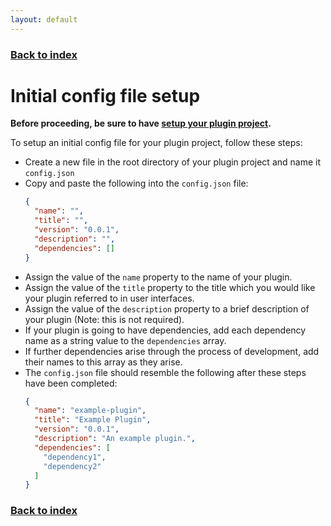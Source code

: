 ```yaml
---
layout: default
---
```


### [Back to index](./index.html)

# Initial config file setup

**Before proceeding, be sure to have [setup your plugin project](./plugin_project_setup.html).**

To setup an initial config file for your plugin project, follow these steps:
- Create a new file in the root directory of your plugin project and name it `config.json`
- Copy and paste the following into the `config.json` file:
    ```json
    {
      "name": "",
      "title": "",
      "version": "0.0.1",
      "description": "",
      "dependencies": []
    }
    ```
- Assign the value of the `name` property to the name of your plugin.
- Assign the value of the `title` property to the title which you would like your plugin referred to in user interfaces.
- Assign the value of the `description` property to a brief description of your plugin (Note: this is not required).
- If your plugin is going to have dependencies, add each dependency name as a string value to the `dependencies` array.
- If further dependencies arise through the process of development, add their names to this array as they arise.
- The `config.json` file should resemble the following after these steps have been completed:
    ```json
    {
      "name": "example-plugin",
      "title": "Example Plugin",
      "version": "0.0.1",
      "description": "An example plugin.",
      "dependencies": [
        "dependency1",
        "dependency2"
      ]
    }
    ```

### [Back to index](./index.html)
